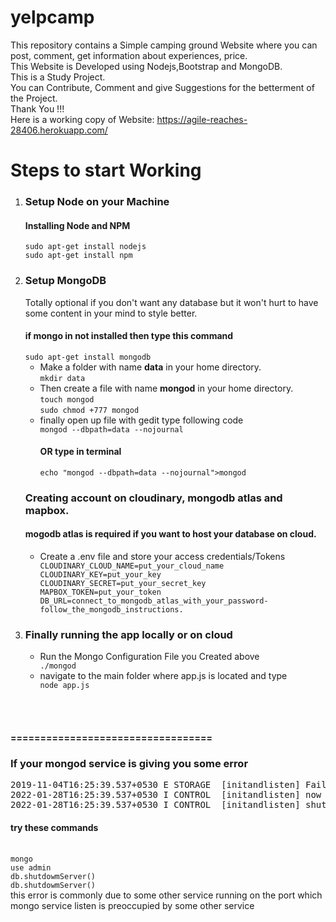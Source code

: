 # yelpcamp
This repository contains a Simple camping ground Website where you can post, comment, get information about experiences, price.<br>
This Website is Developed using Nodejs,Bootstrap and MongoDB.<br>
This is a Study Project.<br>
You can Contribute, Comment and give Suggestions for the betterment of the Project.<br>
Thank You !!!<br>
Here is a working copy of Website: https://agile-reaches-28406.herokuapp.com/ <br>
<h1>Steps to start Working</h1>
<ol>
  <li><h3>Setup Node on your Machine</h3>
    <h4>Installing Node and NPM</h4>
    <code>sudo apt-get install nodejs</code><br>
    <code>sudo apt-get install npm</code>
  </li>
  <li><h3>Setup MongoDB</h3>
    <p>Totally optional if you don't want any database but it won't hurt to have some content in your mind to style better.</p>
    <h4>if mongo in not installed then type this command</h4>
    <code>sudo apt-get install mongodb</code><br>
    <ul>
      <li>Make a folder with name <b>data</b> in your home directory.<br>
        <code>mkdir data</code>
      </li>
      <li>Then create a file with name <b>mongod</b> in your home directory.<br>
      <code>touch mongod</code><br>
      <code>sudo chmod +777 mongod</code>
      </li>
      <li>finally open up file with gedit type following code<br>
        <code>mongod --dbpath=data --nojournal</code>
        <h4>OR type in terminal</h4>
        <code>echo "mongod --dbpath=data --nojournal">mongod</code>
      </li>
    </ul> 
  </li>
  <h3>Creating account on cloudinary, mongodb atlas and mapbox.</h3>
  <h4>mogodb atlas is required if you want to host your database on cloud.</h4>
    <ul>
      <li>Create a .env file and store your access credentials/Tokens</li>
      <code>CLOUDINARY_CLOUD_NAME=put_your_cloud_name</code><br>
      <code>CLOUDINARY_KEY=put_your_key</code><br>
      <code>CLOUDINARY_SECRET=put_your_secret_key</code><br>
      <code>MAPBOX_TOKEN=put_your_token</code><br>
      <code>DB_URL=connect_to_mongodb_atlas_with_your_password-follow_the_mongodb_instructions.</code><br>
    </ul>
  <li><h3>Finally running the app locally or on cloud</h3>
  <ul>
    <li>Run the Mongo Configuration File you Created above</li>
    <code>./mongod</code>
  <li>navigate to the main folder where app.js is located and type</li>
      <code>node app.js</code>
    </ul>
    </li>
</ol>
<br><br>
<h4>==================================</h4>
<h3>If your mongod service is giving you some error</h3>
<p><pre>2019-11-04T16:25:39.537+0530 E STORAGE  [initandlisten] Failed to set up listener: SocketException: Address already in use
2022-01-28T16:25:39.537+0530 I CONTROL  [initandlisten] now exiting
2022-01-28T16:25:39.537+0530 I CONTROL  [initandlisten] shutting down with code:48
</pre></p>
<h4>try these commands</h4><br>
<code>mongo</code><br>
<code>use admin</code><br>
<code>db.shutdowmServer()</code><br>
<code>db.shutdowmServer()</code><br>
this error is commonly due to some other service running on the port which mongo service listen is preoccupied by some other service


